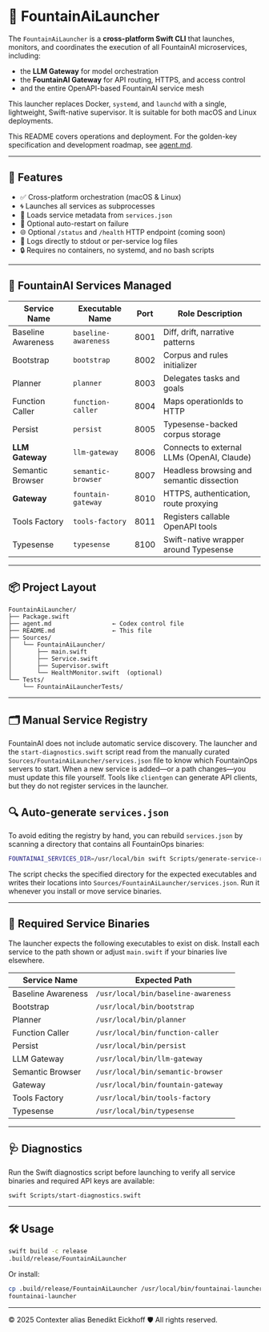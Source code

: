 # 🚀 FountainAiLauncher

The `FountainAiLauncher` is a **cross-platform Swift CLI** that launches, monitors, and coordinates the execution of all FountainAI microservices, including:

- the **LLM Gateway** for model orchestration
- the **FountainAI Gateway** for API routing, HTTPS, and access control
- and the entire OpenAPI-based FountainAI service mesh

This launcher replaces Docker, `systemd`, and `launchd` with a single, lightweight, Swift-native supervisor. It is suitable for both macOS and Linux deployments.

This README covers operations and deployment. For the golden-key specification and development roadmap, see [agent.md](agent.md).

---

## 🎯 Features

- ✅ Cross-platform orchestration (macOS & Linux)
- 🌀 Launches all services as subprocesses
- 📄 Loads service metadata from `services.json`
- 🔁 Optional auto-restart on failure
- 🌐 Optional `/status` and `/health` HTTP endpoint (coming soon)
- 📜 Logs directly to stdout or per-service log files
- 🔒 Requires no containers, no systemd, and no bash scripts

---

## 🧱 FountainAI Services Managed

| Service Name           | Executable Name        | Port  | Role Description |
|------------------------|------------------------|-------|------------------|
| Baseline Awareness     | `baseline-awareness`   | 8001  | Diff, drift, narrative patterns |
| Bootstrap              | `bootstrap`            | 8002  | Corpus and rules initializer |
| Planner                | `planner`              | 8003  | Delegates tasks and goals |
| Function Caller        | `function-caller`      | 8004  | Maps operationIds to HTTP |
| Persist                | `persist`              | 8005  | Typesense-backed corpus storage |
| **LLM Gateway**        | `llm-gateway`          | 8006  | Connects to external LLMs (OpenAI, Claude) |
| Semantic Browser       | `semantic-browser`     | 8007  | Headless browsing and semantic dissection |
| **Gateway**            | `fountain-gateway`     | 8010  | HTTPS, authentication, route proxying |
| Tools Factory          | `tools-factory`        | 8011  | Registers callable OpenAPI tools |
| Typesense              | `typesense`            | 8100  | Swift-native wrapper around Typesense |

---

## 📦 Project Layout

```
FountainAiLauncher/
├── Package.swift
├── agent.md                 ← Codex control file
├── README.md                ← This file
├── Sources/
│   └── FountainAiLauncher/
│       ├── main.swift
│       ├── Service.swift
│       ├── Supervisor.swift
│       └── HealthMonitor.swift  (optional)
└── Tests/
    └── FountainAiLauncherTests/
```

---

## 🗂 Manual Service Registry

FountainAI does not include automatic service discovery. The launcher and the
`start-diagnostics.swift` script read from the manually curated
`Sources/FountainAiLauncher/services.json` file to know which FountainOps
servers to start. When a new service is added—or a path changes—you must update
this file yourself. Tools like `clientgen` can generate API clients, but they do
not register services in the launcher.

## 🔍 Auto-generate `services.json`

To avoid editing the registry by hand, you can rebuild `services.json` by
scanning a directory that contains all FountainOps binaries:

```bash
FOUNTAINAI_SERVICES_DIR=/usr/local/bin swift Scripts/generate-service-registry.swift
```

The script checks the specified directory for the expected executables and
writes their locations into `Sources/FountainAiLauncher/services.json`. Run it
whenever you install or move service binaries.

---

## 🔧 Required Service Binaries

The launcher expects the following executables to exist on disk. Install each service to the path shown or adjust `main.swift` if your binaries live elsewhere.

| Service Name         | Expected Path                             |
|----------------------|-------------------------------------------|
| Baseline Awareness   | `/usr/local/bin/baseline-awareness`       |
| Bootstrap            | `/usr/local/bin/bootstrap`                |
| Planner              | `/usr/local/bin/planner`                  |
| Function Caller      | `/usr/local/bin/function-caller`          |
| Persist              | `/usr/local/bin/persist`                  |
| LLM Gateway          | `/usr/local/bin/llm-gateway`              |
| Semantic Browser     | `/usr/local/bin/semantic-browser`         |
| Gateway              | `/usr/local/bin/fountain-gateway`         |
| Tools Factory        | `/usr/local/bin/tools-factory`            |
| Typesense            | `/usr/local/bin/typesense`                |

---

## 🩺 Diagnostics

Run the Swift diagnostics script before launching to verify all service binaries and required API keys are available:

```bash
swift Scripts/start-diagnostics.swift
```

---

## 🛠️ Usage

```bash
swift build -c release
.build/release/FountainAiLauncher
```

Or install:

```bash
cp .build/release/FountainAiLauncher /usr/local/bin/fountainai-launcher
fountainai-launcher
```

---
© 2025 Contexter alias Benedikt Eickhoff 🛡️ All rights reserved.
